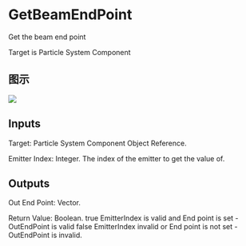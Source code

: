 # GetBeamEndPoint

Get the beam end point

Target is Particle System Component

## 图示

![]($-20221218-18542970.png)

## Inputs

Target: Particle System Component Object Reference.

Emitter Index: Integer. The index of the emitter to get the value of.  

## Outputs

Out End Point: Vector.

Return Value: Boolean. true EmitterIndex is valid and End point is set - OutEndPoint is valid false EmitterIndex invalid or End point is not set - OutEndPoint is invalid.

